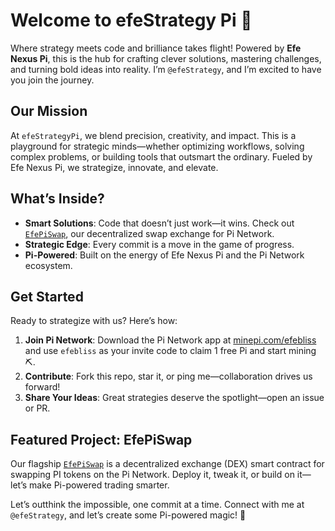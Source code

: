 # Welcome to efeStrategy Pi 🧠

Where strategy meets code and brilliance takes flight! Powered by **Efe Nexus Pi**, this is the hub for crafting clever solutions, mastering challenges, and turning bold ideas into reality. I’m `@efeStrategy`, and I’m excited to have you join the journey.

## Our Mission
At `efeStrategyPi`, we blend precision, creativity, and impact. This is a playground for strategic minds—whether optimizing workflows, solving complex problems, or building tools that outsmart the ordinary. Fueled by Efe Nexus Pi, we strategize, innovate, and elevate.

## What’s Inside?
- **Smart Solutions**: Code that doesn’t just work—it wins. Check out [`EfePiSwap`](./contracts/EfePiSwap.sol), our decentralized swap exchange for Pi Network.
- **Strategic Edge**: Every commit is a move in the game of progress.
- **Pi-Powered**: Built on the energy of Efe Nexus Pi and the Pi Network ecosystem.

## Get Started
Ready to strategize with us? Here’s how:
1. **Join Pi Network**: Download the Pi Network app at [minepi.com/efebliss](https://minepi.com/efebliss) and use `efebliss` as your invite code to claim 1 free Pi and start mining ⛏️.
2. **Contribute**: Fork this repo, star it, or ping me—collaboration drives us forward!
3. **Share Your Ideas**: Great strategies deserve the spotlight—open an issue or PR.

## Featured Project: EfePiSwap
Our flagship [`EfePiSwap`](./EfeNexus/EfePiSwap) is a decentralized exchange (DEX) smart contract for swapping PI tokens on the Pi Network. Deploy it, tweak it, or build on it—let’s make Pi-powered trading smarter.

Let’s outthink the impossible, one commit at a time. Connect with me at `@efeStrategy`, and let’s create some Pi-powered magic! 🌟
